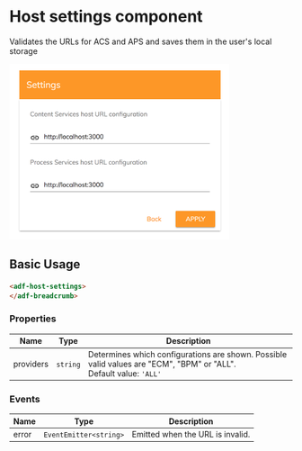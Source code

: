 # Host settings component

Validates the URLs for ACS and APS and saves them in the user's local storage

![Host settings](docassets/images/host-settings-component.png)

## Basic Usage

```html
<adf-host-settings>
</adf-breadcrumb>
```

### Properties

| Name | Type | Description |
| ---- | ---- | ----------- |
| providers | `string` | Determines which configurations are shown. Possible valid values are "ECM", "BPM" or "ALL". <br/> Default value: `'ALL'` |

### Events

| Name | Type | Description |
| ---- | ---- | ----------- |
| error | `EventEmitter<string>` | Emitted when the URL is invalid. |
